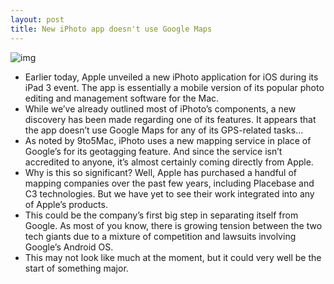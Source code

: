 ```yaml
---
layout: post
title: New iPhoto app doesn't use Google Maps
---
```

![img](http://media.idownloadblog.com/wp-content/uploads/2012/03/iphoto-maps.jpg)
* Earlier today, Apple unveiled a new iPhoto application for iOS during its iPad 3 event. The app is essentially a mobile version of its popular photo editing and management software for the Mac.
* While we’ve already outlined most of iPhoto’s components, a new discovery has been made regarding one of its features. It appears that the app doesn’t use Google Maps for any of its GPS-related tasks…
* As noted by 9to5Mac, iPhoto uses a new mapping service in place of Google’s for its geotagging feature. And since the service isn’t accredited to anyone, it’s almost certainly coming directly from Apple.
* Why is this so significant? Well, Apple has purchased a handful of mapping companies over the past few years, including Placebase and C3 technologies. But we have yet to see their work integrated into any of Apple’s products.
* This could be the company’s first big step in separating itself from Google. As most of you know, there is growing tension between the two tech giants due to a mixture of competition and lawsuits involving Google’s Android OS.
* This may not look like much at the moment, but it could very well be the start of something major.

